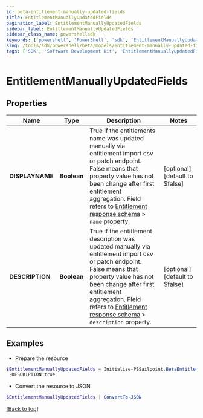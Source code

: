 ```yaml
---
id: beta-entitlement-manually-updated-fields
title: EntitlementManuallyUpdatedFields
pagination_label: EntitlementManuallyUpdatedFields
sidebar_label: EntitlementManuallyUpdatedFields
sidebar_class_name: powershellsdk
keywords: ['powershell', 'PowerShell', 'sdk', 'EntitlementManuallyUpdatedFields', 'BetaEntitlementManuallyUpdatedFields'] 
slug: /tools/sdk/powershell/beta/models/entitlement-manually-updated-fields
tags: ['SDK', 'Software Development Kit', 'EntitlementManuallyUpdatedFields', 'BetaEntitlementManuallyUpdatedFields']
---
```



# EntitlementManuallyUpdatedFields

## Properties

Name | Type | Description | Notes
------------ | ------------- | ------------- | -------------
**DISPLAYNAME** | **Boolean** | True if the entitlements name was updated manually via entitlement import csv or patch endpoint.  False means that property value has not been change after first entitlement aggregation. Field refers to [Entitlement response schema](https://developer.sailpoint.com/idn/api/beta/get-entitlement) > `name` property. | [optional] [default to $false]
**DESCRIPTION** | **Boolean** | True if the entitlement description was updated manually via entitlement import csv or patch endpoint.  False means that property value has not been change after first entitlement aggregation. Field refers to [Entitlement response schema](https://developer.sailpoint.com/idn/api/beta/get-entitlement) > `description` property. | [optional] [default to $false]

## Examples

- Prepare the resource
```powershell
$EntitlementManuallyUpdatedFields = Initialize-PSSailpoint.BetaEntitlementManuallyUpdatedFields  -DISPLAYNAME true `
 -DESCRIPTION true
```

- Convert the resource to JSON
```powershell
$EntitlementManuallyUpdatedFields | ConvertTo-JSON
```


[[Back to top]](#) 

